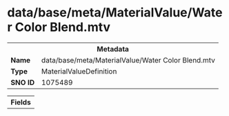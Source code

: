 <h1>data/base/meta/MaterialValue/Water Color Blend.mtv</h1><table><tr><th colspan="100%">Metadata</th></tr><tr><td><b>Name</b></td><td>data/base/meta/MaterialValue/Water Color Blend.mtv</td></tr><tr><td><b>Type</b></td><td>MaterialValueDefinition</td></tr><tr><td><b>SNO ID</b></td><td>1075489</td></tr></table>

<table><tr><th colspan="100%">Fields</th></tr></table>

